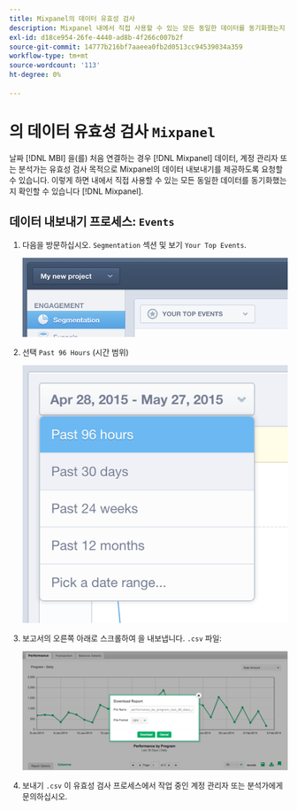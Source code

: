 ```yaml
---
title: Mixpanel의 데이터 유효성 검사
description: Mixpanel 내에서 직접 사용할 수 있는 모든 동일한 데이터를 동기화했는지 확인하는 방법에 대해 알아봅니다.
exl-id: d18ce954-26fe-4440-ad8b-4f266c007b2f
source-git-commit: 14777b216bf7aaeea0fb2d0513cc94539034a359
workflow-type: tm+mt
source-wordcount: '113'
ht-degree: 0%

---
```


# 의 데이터 유효성 검사 `Mixpanel`

날짜 [!DNL MBI] 을(를) 처음 연결하는 경우 [!DNL Mixpanel] 데이터, 계정 관리자 또는 분석가는 유효성 검사 목적으로 Mixpanel의 데이터 내보내기를 제공하도록 요청할 수 있습니다. 이렇게 하면 내에서 직접 사용할 수 있는 모든 동일한 데이터를 동기화했는지 확인할 수 있습니다 [!DNL Mixpanel].

## 데이터 내보내기 프로세스: `Events`

1. 다음을 방문하십시오. `Segmentation` 섹션 및 보기 `Your Top Events`.

   ![](../../../assets/your-top-events.png)

1. 선택 `Past 96 Hours` (시간 범위)

   ![](../../../assets/past-96-hours.png)

1. 보고서의 오른쪽 아래로 스크롤하여 을 내보냅니다. `.csv` 파일:

   ![](../../../assets/export-csv-mixpanel.png)

1. 보내기 `.csv` 이 유효성 검사 프로세스에서 작업 중인 계정 관리자 또는 분석가에게 문의하십시오.
